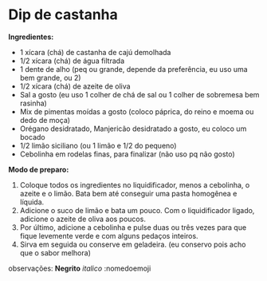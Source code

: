 # Dip de castanha


**Ingredientes:**
- 1 xícara (chá) de castanha de cajú demolhada 
- 1/2 xícara (chá) de água filtrada
- 1 dente de alho (peq ou grande, depende da preferência, eu uso uma bem grande, ou 2)
- 1/2 xícara (chá) de azeite de oliva
- Sal a gosto (eu uso 1 colher de chá de sal ou 1 colher de sobremesa bem rasinha)
- Mix de pimentas moídas a gosto (coloco páprica, do reino e moema ou dedo de moça)
- Orégano desidratado, Manjericão desidratado a gosto, eu coloco um bocado
- 1/2 limão siciliano (ou 1 limão e 1/2 do pequeno)
- Cebolinha em rodelas finas, para finalizar (não uso pq não gosto)

**Modo de preparo:**
1. Coloque todos os ingredientes no liquidificador, menos a cebolinha, o azeite e o limão. Bata bem até conseguir uma pasta homogênea e líquida.
2. Adicione o suco de limão e bata um pouco. Com o liquidificador ligado, adicione o azeite de oliva aos poucos.
3. Por último, adicione a cebolinha e pulse duas ou três vezes para que fique levemente verde e com alguns pedaços inteiros.
4. Sirva em seguida ou conserve em geladeira. (eu conservo pois acho que o sabor melhora) 


observações:
**Negrito**
_italico_
:nomedoemoji

